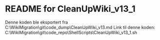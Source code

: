 # README for CleanUpWiki_v13_1
Denne koden ble eksportert fra C:\WikiMigration\git\code_dump\CleanUpWiki_v13.md
Link til denne koden: C:\WikiMigration\git\code_repo\ShellScripts\CleanUpWiki_v13_1.sh
